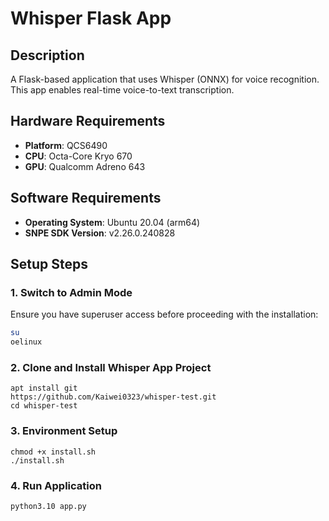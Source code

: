 # Whisper Flask App

## Description
A Flask-based application that uses Whisper (ONNX) for voice recognition. This app enables real-time voice-to-text transcription.

## Hardware Requirements
* **Platform**: QCS6490
* **CPU**: Octa-Core Kryo 670
* **GPU**: Qualcomm Adreno 643

## Software Requirements
* **Operating System**: Ubuntu 20.04 (arm64)
* **SNPE SDK Version**: v2.26.0.240828

## Setup Steps

### 1. Switch to Admin Mode
Ensure you have superuser access before proceeding with the installation:
```bash
su
oelinux
```

### 2. Clone and Install Whisper App Project
```
apt install git
https://github.com/Kaiwei0323/whisper-test.git
cd whisper-test
```

### 3. Environment Setup
```
chmod +x install.sh
./install.sh
```

### 4. Run Application
```
python3.10 app.py
```
